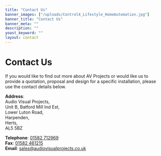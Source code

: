 ```yaml
---
title: "Contact Us"
banner_images: ["/uploads/Control4_Lifestyle_HomeAutomation.jpg"]
banner_title: "Contact Us"
banner_meta: ""
description: ""
yoast_keyword: ""
layout: contact
---
```


# Contact Us

If you would like to find out more about AV Projects or would like us to provide a quotation, proposal and design for a specific installation, please use the contact details below.

**Address**:<br>
Audio Visual Projects,<br>
Unit B, Batford Mill Ind Est,<br>
Lower Luton Road,<br>
Harpenden,<br>
Herts,<br>
AL5 5BZ

**Telephone**: [01582 712969](tel:01582712969)<br>
**Fax**: [01582 461215](tel:01582461215)<br>
**Email**: [sales@audiovisualprojects.co.uk](mailto:sales@audiovisualprojects.co.uk)<br>
